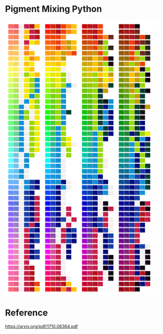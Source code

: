 # Pigment Mixing Python

![](./color_mixing_200.png)

# Reference

https://arxiv.org/pdf/1710.06364.pdf
